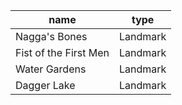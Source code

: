|name|type|
|----|----|
|Nagga's Bones|Landmark|
|Fist of the First Men|Landmark|
|Water Gardens|Landmark|
|Dagger Lake|Landmark|

